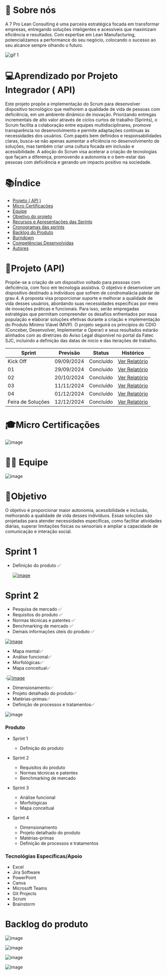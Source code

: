 
 # 👥 Sobre nós 
 
A 7 Pro Lean Consulting é uma parceira estratégica focada em transformar empresas, entregando soluções inteligentes e acessíveis que maximizam eficiência e resultados. Com expertise em Lean Manufacturing, potencializamos a performance do seu negócio, colocando o sucesso ao seu alcance sempre olhando  o futuro.​

![gif 1](https://github.com/user-attachments/assets/9fd1fa0f-209e-49d3-b720-1b9ce9b26ec8)


# 💻Aprendizado por Projeto Integrador ( API)
Este projeto propõe a implementação do Scrum para desenvolver dispositivo tecnológico  que melhorem a qualidade de vida de pessoas com deficiência, em um ambiente dinâmico de inovação. Priorizando entregas incrementais de alto valor através de ciclos curtos de trabalho (Sprints), o Scrum facilita a colaboração entre equipes multidisciplinares, promove transparência no desenvolvimento e permite adaptações contínuas às necessidades dos usuários. Com papéis bem definidos e responsabilidades claras, busca-se não apenas aumentar a eficiência no desenvolvimento de soluções, mas também criar uma cultura focada em inclusão e acessibilidade. A adoção do Scrum visa acelerar a criação de tecnologias que façam a diferença, promovendo a autonomia e o bem-estar das pessoas com deficiência e gerando um impacto positivo na sociedade.

# 📚Índice  
- [Projeto ( API )](#Projeto ( API ))
- [Micro Certificações](#Micro-Certificações)
- [Equipe](#Equipe)
- [Objetivo do projeto](#Objetivo-do-projeto)
- [Recursos e Apresentações das Sprints](#Recursos-e-Apresentações-das-Sprints)
- [Cronogramas das sprints](#Cronogramas-das-sprints)
- [Backlog do Produto](#Backlog-do-Produto)
- [Burndown](#Burndown)
- [Competências Desenvolvidas](#competências-desenvolvidas)
- [Autores](#Autores)

 # 🚥Projeto (API) 
Propõe-se a criação de um dispositivo voltado para pessoas com deficiência, com foco em tecnologia assistiva. O objetivo é desenvolver um dispositivo destinado a indivíduos que sofrem de condromalácia patelar de grau 4. A proposta visa proporcionar suporte e melhorar a qualidade de vida desses usuários, abordando suas necessidades específicas por meio de inovações práticas e funcionais. Para isso, serão empregadas estratégias que permitam compreender os desafios enfrentados por essa população e elaborar soluções efetivas durante a criação e implementação do Produto Mínimo Viável (MVP). O projeto seguirá os princípios do CDIO (Conceber, Desenvolver, Implementar e Operar) e seus resultados estarão alinhados com as diretrizes do Aviso Legal disponível no portal da Fatec SJC, incluindo a definição das datas de início e das iterações de trabalho.

| Sprint         | Previsão     | Status     | Histórico       | 
| -------------- | ------------ | ---------- | --------------- | 
| Kick Off       | 09/09/2024   | Concluído  | [Ver Relatório](https://github.com/antoniodaluz/API-II-7-PRO-LEAN-CONSULTING-TEC-ASSISTIVA/blob/main/Sprint%201/Formaliza%C3%A7%C3%A3o%20Equipe%20%207%20Pro%20Lean%202.pdf) | 
| 01             | 29/09/2024   | Concluído  | [Ver Relatório](https://github.com/7-Pro-Lean-Consulting/Horario/blob/main/SPRINT%201/Relatorio.do.projeto.sprint.1%20(1).pdf) |
| 02             | 20/10/2024   | Concluído  | [Ver Relatório](https://github.com/7-Pro-Lean-Consulting/Horario/blob/main/Sprint%202/Relat%C3%B3rio%20sprint%202.pdf) |
| 03             | 11/11/2024   | Concluído  | [Ver Relatório](https://github.com/7-Pro-Lean-Consulting/Horario/blob/main/sprint%203/Relatorio.do.projeto.sprint.3.pdf) |
| 04             | 01/12/2024   | Concluído  | [Ver Relatório](https://github.com/7-Pro-Lean-Consulting/Horario/blob/main/Sprint%204/Relat%C3%B3rio%204%20do%20projeto%20integrador%20.pdf) |
| Feira de Soluções |12/12/2024  | Concluído  | [Ver Relatório](https://github.com/7-Pro-Lean-Consulting/Horario/blob/main/Sprint%204/Relat%C3%B3rio%20Final.pdf)  | 

# 🎓Micro Certificações 

![image](https://github.com/user-attachments/assets/b5b98ae2-0320-4423-b155-8ba709f1a8d6)

# 👥👥  Equipe

![image](https://github.com/user-attachments/assets/9cbe004c-837a-4520-b4d8-15f0dcc35de5)

# 🎯Objetivo  
O objetivo é proporcionar maior autonomia, acessibilidade e inclusão, melhorando a qualidade de vida desses indivíduos. Essas soluções são projetadas para atender necessidades específicas, como facilitar atividades diárias, superar limitações físicas ou sensoriais e ampliar a capacidade de comunicação e interação social.
# Sprint 1
- Definição do produto  ✅
  
   [![image](https://github.com/user-attachments/assets/44916945-6bd5-4091-81dd-7897dd524a84)](https://www.youtube.com/watch?v=f5sGJYAKyZ4)

# Sprint 2
- Pesquisa de mercado ✅
- Requisitos do produto ✅
- Normas técnicas e patentes ✅
- Benchmarking de mercado ✅
- Demais informações úteis do produto ✅

[![image](https://github.com/user-attachments/assets/66a534f4-ce0f-4246-88c6-c2bd7736a055)](https://www.youtube.com/watch?v=DSDbJWipnTo)


- Mapa mental✅
- Análise funcional✅
-  Morfológicas✅
- Mapa conceitual✅
  
-[![image](https://github.com/user-attachments/assets/8eed28a1-4ee7-4862-8e9d-777fa74efab9)](https://youtu.be/PuS3qKE2MBc)

- Dimensionamento✅
- Projeto detalhado do produto✅
- Matérias-primas✅ 
- Definição de processos e tratamentos✅
  
![image](https://github.com/user-attachments/assets/ef46bc59-2a8e-4326-99f0-72d8c9f801eb)

### Produto 
- Sprint 1
  - Definição do produto  
  
- Sprint 2
  - Requisitos do produto 
  - Normas técnicas e patentes 
  - Benchmarking de mercado 
- Sprint 3
  - Análise funcional
  -  Morfológicas
   - Mapa conceitual
- Sprint 4
  - Dimensionamento
  - Projeto detalhado do produto
  - Matérias-primas 
  - Definição de processos e tratamentos

### Tecnológias Específicas/Apoio
- Excel
- Jira Software
- PowerPoint
- Canva
- Microsoft Teams
- Git Projects
- Scrum
- Brainstorm

# Backlog do produto

![image](https://github.com/user-attachments/assets/1c8ecfc8-f48c-44f1-a53f-c046b1a59434)


![image](https://github.com/user-attachments/assets/6cf94bde-79d3-4ff4-8a26-608105435054)

![image](https://github.com/user-attachments/assets/b37d86fe-846d-4e2a-9597-fe3bdb8cb9bb)

![image](https://github.com/user-attachments/assets/1bd44b70-3b8f-4ae1-a6cb-3bb2d5f9b87b)



